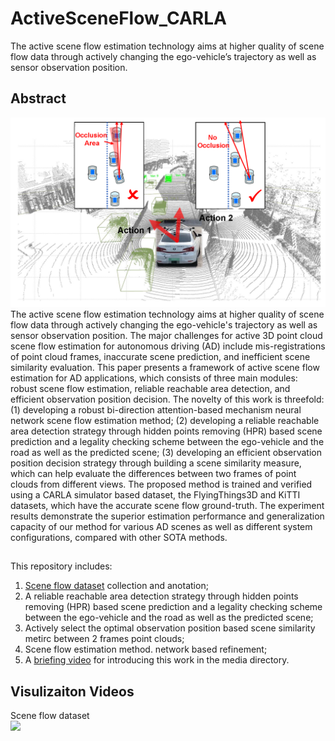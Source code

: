 # ActiveSceneFlow_CARLA
The active scene flow estimation technology aims at higher quality of scene flow data through actively changing the ego-vehicle’s trajectory as well as sensor observation position.

## Abstract
<img src="https://github.com/SJWang2015/ActiveSceneFlow_CARLA/blob/main/media/motivation.png" width="1000" />
The active scene flow estimation technology aims at higher quality of scene flow data through actively changing the ego-vehicle's trajectory as well as sensor observation position. The major challenges for active 3D point cloud scene flow estimation for autonomous driving  (AD) include mis-registrations of point cloud frames, inaccurate scene prediction, and inefficient scene similarity evaluation. This paper presents a framework of active scene flow estimation for AD applications, which consists of three main modules: robust scene flow estimation, reliable reachable area detection, and efficient observation position decision. The novelty of this work is threefold: (1) developing a robust bi-direction attention-based mechanism neural network scene flow estimation method; (2) developing a reliable reachable area detection strategy through hidden points removing (HPR) based scene prediction and a legality checking scheme between the ego-vehicle and the road as well as the predicted scene; (3) developing an efficient observation position decision strategy through building a scene similarity measure, which can help evaluate the differences between two frames of point clouds from different views. The proposed method is trained and verified using a CARLA simulator based dataset, the FlyingThings3D and KiTTI datasets, which have the accurate scene flow ground-truth. The experiment results demonstrate the superior estimation performance and generalization capacity of our method for various AD scenes as well as different system configurations, compared with other SOTA methods.

##
This repository includes:
1. [Scene flow dataset](https://github.com/SJWang2015/ActiveSceneFlow_CARLA/blob/main/media/carla.gif) collection and anotation;
2. A reliable reachable area detection strategy through hidden points removing (HPR) based scene prediction and a legality checking scheme between
the ego-vehicle and the road as well as the predicted scene;
3. Actively select the optimal observation position based scene similarity metirc between 2 frames point clouds;
4. Scene flow estimation method.
network based refinement;
5. A [briefing video](https://github.com/SJWang2015/ActiveSceneFlow_CARLA/blob/main/media/1509_tip2_lr.mp4) for introducing this work in the media directory.

## Visulizaiton Videos
Scene flow dataset           
<img src="https://github.com/SJWang2015/ActiveSceneFlow_CARLA/blob/main/media/carla.gif" width="600" />

